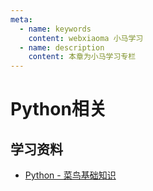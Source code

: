 ```yaml
---
meta:
  - name: keywords
    content: webxiaoma 小马学习 
  - name: description
    content: 本章为小马学习专栏
---
```


# Python相关


## 学习资料

- [Python - 菜鸟基础知识]()


